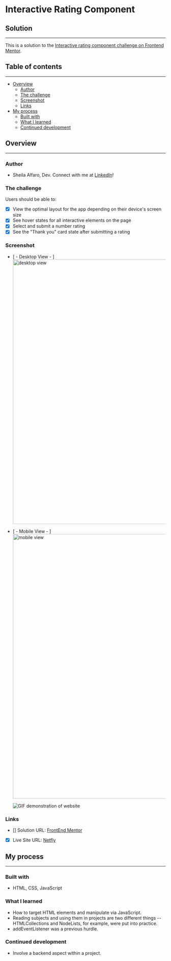 # **Interactive Rating Component**

## **Solution**

---

This is a solution to the [Interactive rating component challenge on Frontend Mentor](https://www.frontendmentor.io/challenges/interactive-rating-component-koxpeBUmI).

## **Table of contents**

---

- [Overview](#overview)
  - [Author](#author)
  - [The challenge](#the-challenge)
  - [Screenshot](#screenshot)
  - [Links](#links)
- [My process](#my-process)
  - [Built with](#built-with)
  - [What I learned](#what-i-learned)
  - [Continued development](#continued-development)

## **Overview**

---

### **Author**

- Sheila Alfaro, Dev. Connect with me at [LinkedIn](https://www.linkedin.com/in/sheila-alfaro-2017a3193/)!

### **The challenge**

Users should be able to:

- [x] View the optimal layout for the app depending on their device's screen size
- [x] See hover states for all interactive elements on the page
- [x] Select and submit a number rating
- [x] See the "Thank you" card state after submitting a rating

### **Screenshot**

- [ - Desktop View - ]
  <img width="829" alt="desktop view" src="https://user-images.githubusercontent.com/37648600/181427375-9592d42a-ec70-4002-80a6-4930f68bd4aa.png">

- [ - Mobile View - ]
  <img width="829" alt="mobile view" src="https://user-images.githubusercontent.com/37648600/181427407-4444143b-9594-43f5-8e86-c1733fdb8136.png">

  ![GIF demonstration of website](http://g.recordit.co/xbDwVq7KvP.gif)

### **Links**

- [] Solution URL: [FrontEnd Mentor](https://www.frontendmentor.io/solutions/interactive-rating-card-using-html-css-and-javascript-ybJ-_dwLFs)
- [x] Live Site URL: [Netfly](https://rate-this.netlify.app/)

## **My process**

---

### **Built with**

- HTML, CSS, JavaScript

### **What I learned**

- How to target HTML elements and manipulate via JavaScript.
- Reading subjects and using them in projects are two different things -- HTMLCollections and NodeLists, for example, were put into practice.
- addEventListener was a previous hurdle.

### **Continued development**

- Involve a backend aspect within a project.
